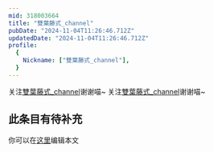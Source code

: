 ```yaml
---
mid: 318003664
title: "雙葉藤式_channel"
pubDate: "2024-11-04T11:26:46.712Z"
updatedDate: "2024-11-04T11:26:46.712Z"
profile:
  {
    Nickname: ["雙葉藤式_channel"],
  }
---
```


关注[雙葉藤式_channel](https://space.bilibili.com/318003664)谢谢喵~ 关注[雙葉藤式_channel](https://space.bilibili.com/318003664)谢谢喵~

## 此条目有待补充
你可以在[这里](https://github.com/Yuhanawa/VTuber.ICU/edit/master/src/content/v/雙葉藤式_channel/index.md)编辑本文

